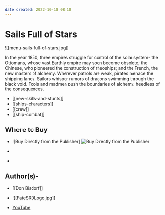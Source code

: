 ```yaml
---
date created: 2022-10-18 08:10
---
```


# Sails Full of Stars
![[menu-sails-full-of-stars.jpg]]

In the year 1850, three empires struggle for control of the solar system- the Ottomans, whose vast Earthly empire may soon become obsolete; the Chinese, who pioneered the construction of rheoships; and the French, the new masters of alchemy. Wherever patrols are weak, pirates menace the shipping lanes. Sailors whisper rumors of dragons swimming through the black void. Fools and madmen push the boundaries of alchemy, heedless of the consequences.

- [[new-skills-and-stunts]]
- [[ships-characters]]
- [[crew]]
- [[ship-combat]]

## Where to Buy

- [](https-//www.evilhat.com/store/index.php?main_page=product_info&cPath=79&products_id=307)

  ![Buy Directly from the
  Publisher]
  ![Buy Directly from the
  Publisher](../static/c6a96a660f15e16ce3d13d133b7e48c1/be795/buy--eh.png)

- [](https-//www.drivethrurpg.com/product/150022/Sails-Full-of-Stars-o-A-World-of-Adventure-for-Fate-Core?affiliate_id=144937)

- [](https-//evilhat.itch.io/sails-full-of-stars-a-world-of-adventure-for-fate-core)

## Author(s)-

- [[Don Bisdorf]]
 


- ![[FateSRDLogo.jpg]]
- [YouTube](https://www.youtube.com/FateSRD.html)
